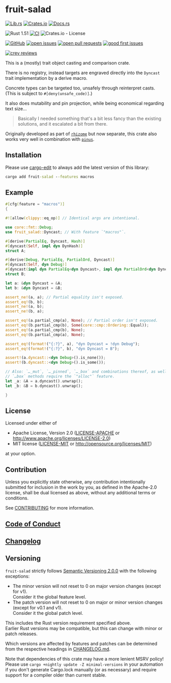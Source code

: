 # fruit-salad

[![Lib.rs](https://img.shields.io/badge/Lib.rs-*-84f)](https://lib.rs/crates/fruit-salad)
[![Crates.io](https://img.shields.io/crates/v/fruit-salad)](https://crates.io/crates/fruit-salad)
[![Docs.rs](https://docs.rs/fruit-salad/badge.svg)](https://docs.rs/fruit-salad)

![Rust 1.51](https://img.shields.io/static/v1?logo=Rust&label=&message=1.51&color=grey)
[![CI](https://github.com/Tamschi/fruit-salad/workflows/CI/badge.svg?branch=develop)](https://github.com/Tamschi/fruit-salad/actions?query=workflow%3ACI+branch%3Adevelop)
![Crates.io - License](https://img.shields.io/crates/l/fruit-salad/0.0.1)

[![GitHub](https://img.shields.io/static/v1?logo=GitHub&label=&message=%20&color=grey)](https://github.com/Tamschi/fruit-salad)
[![open issues](https://img.shields.io/github/issues-raw/Tamschi/fruit-salad)](https://github.com/Tamschi/fruit-salad/issues)
[![open pull requests](https://img.shields.io/github/issues-pr-raw/Tamschi/fruit-salad)](https://github.com/Tamschi/fruit-salad/pulls)
[![good first issues](https://img.shields.io/github/issues-raw/Tamschi/fruit-salad/good%20first%20issue?label=good+first+issues)](https://github.com/Tamschi/fruit-salad/contribute)

[![crev reviews](https://web.crev.dev/rust-reviews/badge/crev_count/fruit-salad.svg)](https://web.crev.dev/rust-reviews/crate/fruit-salad/)

This is a (mostly) trait object casting and comparison crate.

There is no registry, instead targets are engraved directly into the `Dyncast` trait implementation by a derive macro.

Concrete types can be targeted too, unsafely through reinterpret casts.  
(This is subject to `#[deny(unsafe_code)]`.)

It also does mutability and pin projection, while being economical regarding text size…

> Basically I needed something that's a bit less fancy than the existing solutions,
> and it escalated a bit from there.

Originally developed as part of [`rhizome`](https://crates.io/crates/rhizome) but now separate,
this crate also works very well in combination with [`pinus`](https://crates.io/crates/pinus).

## Installation

Please use [cargo-edit](https://crates.io/crates/cargo-edit) to always add the latest version of this library:

```cmd
cargo add fruit-salad --features macros
```

## Example

```rust
#[cfg(feature = "macros")]
{

#![allow(clippy::eq_op)] // Identical args are intentional.

use core::fmt::Debug;
use fruit_salad::Dyncast; // With feature `"macros"`.

#[derive(PartialEq, Dyncast, Hash)]
#[dyncast(Self, impl dyn DynHash)]
struct A;

#[derive(Debug, PartialEq, PartialOrd, Dyncast)]
#[dyncast(Self, dyn Debug)]
#[dyncast(impl dyn PartialEq<dyn Dyncast>, impl dyn PartialOrd<dyn Dyncast>)]
struct B;

let a: &dyn Dyncast = &A;
let b: &dyn Dyncast = &B;

assert_ne!(a, a); // Partial equality isn't exposed.
assert_eq!(b, b);
assert_ne!(a, b);
assert_ne!(b, a);

assert_eq!(a.partial_cmp(a), None); // Partial order isn't exposed.
assert_eq!(b.partial_cmp(b), Some(core::cmp::Ordering::Equal));
assert_eq!(a.partial_cmp(b), None);
assert_eq!(b.partial_cmp(a), None);

assert_eq!(format!("{:?}", a), "dyn Dyncast = !dyn Debug");
assert_eq!(format!("{:?}", b), "dyn Dyncast = B");

assert!(a.dyncast::<dyn Debug>().is_none());
assert!(b.dyncast::<dyn Debug>().is_some());

// Also: `…_mut`, `…_pinned`, `…_box` and combinations thereof, as well as `…ptr`.
// `…box` methods require the `"alloc"` feature.
let _a: &A = a.dyncast().unwrap();
let _b: &B = b.dyncast().unwrap();

}
```

## License

Licensed under either of

- Apache License, Version 2.0
   ([LICENSE-APACHE](LICENSE-APACHE) or <http://www.apache.org/licenses/LICENSE-2.0>)
- MIT license
   ([LICENSE-MIT](LICENSE-MIT) or <http://opensource.org/licenses/MIT>)

at your option.

## Contribution

Unless you explicitly state otherwise, any contribution intentionally submitted
for inclusion in the work by you, as defined in the Apache-2.0 license, shall be
dual licensed as above, without any additional terms or conditions.

See [CONTRIBUTING](CONTRIBUTING.md) for more information.

## [Code of Conduct](CODE_OF_CONDUCT.md)

## [Changelog](CHANGELOG.md)

## Versioning

`fruit-salad` strictly follows [Semantic Versioning 2.0.0](https://semver.org/spec/v2.0.0.html) with the following exceptions:

- The minor version will not reset to 0 on major version changes (except for v1).  
Consider it the global feature level.
- The patch version will not reset to 0 on major or minor version changes (except for v0.1 and v1).  
Consider it the global patch level.

This includes the Rust version requirement specified above.  
Earlier Rust versions may be compatible, but this can change with minor or patch releases.

Which versions are affected by features and patches can be determined from the respective headings in [CHANGELOG.md](CHANGELOG.md).

Note that dependencies of this crate may have a more lenient MSRV policy!
Please use `cargo +nightly update -Z minimal-versions` in your automation if you don't generate Cargo.lock manually (or as necessary) and require support for a compiler older than current stable.

